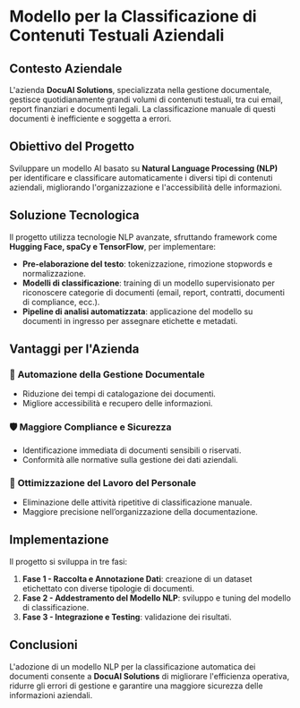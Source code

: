 # Modello per la Classificazione di Contenuti Testuali Aziendali

## Contesto Aziendale
L'azienda **DocuAI Solutions**, specializzata nella gestione documentale, gestisce quotidianamente grandi volumi di contenuti testuali, tra cui email, report finanziari e documenti legali. La classificazione manuale di questi documenti è inefficiente e soggetta a errori.

## Obiettivo del Progetto
Sviluppare un modello AI basato su **Natural Language Processing (NLP)** per identificare e classificare automaticamente i diversi tipi di contenuti aziendali, migliorando l'organizzazione e l'accessibilità delle informazioni.

## Soluzione Tecnologica
Il progetto utilizza tecnologie NLP avanzate, sfruttando framework come **Hugging Face, spaCy e TensorFlow**, per implementare:
- **Pre-elaborazione del testo**: tokenizzazione, rimozione stopwords e normalizzazione.
- **Modelli di classificazione**: training di un modello supervisionato per riconoscere categorie di documenti (email, report, contratti, documenti di compliance, ecc.).
- **Pipeline di analisi automatizzata**: applicazione del modello su documenti in ingresso per assegnare etichette e metadati.

## Vantaggi per l'Azienda
### 📂 **Automazione della Gestione Documentale**
- Riduzione dei tempi di catalogazione dei documenti.
- Migliore accessibilità e recupero delle informazioni.

### 🛡️ **Maggiore Compliance e Sicurezza**
- Identificazione immediata di documenti sensibili o riservati.
- Conformità alle normative sulla gestione dei dati aziendali.

### 🚀 **Ottimizzazione del Lavoro del Personale**
- Eliminazione delle attività ripetitive di classificazione manuale.
- Maggiore precisione nell’organizzazione della documentazione.

## Implementazione
Il progetto si sviluppa in tre fasi:
1. **Fase 1 - Raccolta e Annotazione Dati**: creazione di un dataset etichettato con diverse tipologie di documenti.
2. **Fase 2 - Addestramento del Modello NLP**: sviluppo e tuning del modello di classificazione.
3. **Fase 3 - Integrazione e Testing**: validazione dei risultati.

## Conclusioni
L'adozione di un modello NLP per la classificazione automatica dei documenti consente a **DocuAI Solutions** di migliorare l'efficienza operativa, ridurre gli errori di gestione e garantire una maggiore sicurezza delle informazioni aziendali.
```
